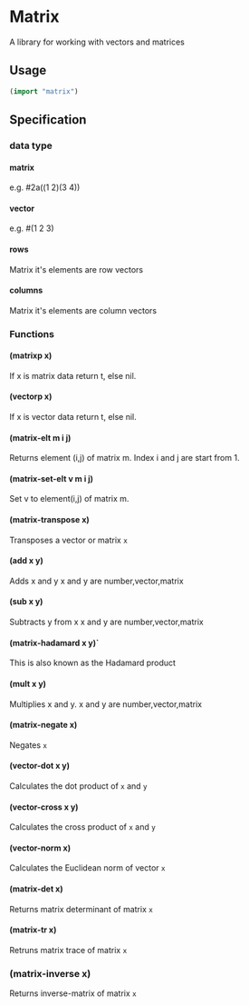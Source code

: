 # Matrix
A library for working with vectors and matrices

## Usage

```lisp
(import "matrix")
```

## Specification


### data type

#### matrix
e.g. #2a((1 2)(3 4))
#### vector
e.g. #(1 2 3)
#### rows
Matrix it's elements are row vectors
#### columns
Matrix it's elements are column vectors

### Functions

#### (matrixp x)
If x is matrix data return t, else nil.

#### (vectorp x)
If x is vector data return t, else nil.

#### (matrix-elt m i j)
Returns element (i,j) of matrix m. Index i and j are start from 1. 

#### (matrix-set-elt v m i j)
Set v to element(i,j) of matrix m.

#### (matrix-transpose x)
Transposes a vector or matrix `x`

#### (add x y)
Adds x and y
x and y are number,vector,matrix

#### (sub x y)
Subtracts y from x
x and y are number,vector,matrix

#### (matrix-hadamard x y)`
This is also known as the Hadamard product

#### (mult x y)
Multiplies x and y.
x and y are number,vector,matrix

#### (matrix-negate x)
Negates `x`

#### (vector-dot x y)
Calculates the dot product of `x` and `y`

#### (vector-cross x y)
Calculates the cross product of `x` and `y`

#### (vector-norm x)
Calculates the Euclidean norm of vector `x`

#### (matrix-det x)
Returns matrix determinant of matrix `x`

#### (matrix-tr x)
Retruns matrix trace of matrix `x`

### (matrix-inverse x)
Returns inverse-matrix of matrix `x`
